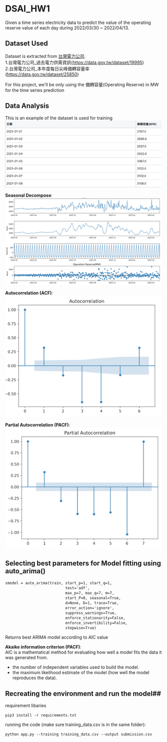 # DSAI_HW1

Given a time series electricity data to predict the value of the operating reserve value of each day during 2022/03/30 ~ 2022/04/13. 



## Dataset Used

Dataset is extracted from [台灣電力公司](https://data.gov.tw/).  
1.台灣電力公司_過去電力供需資訊(https://data.gov.tw/dataset/19995)  
2.台灣電力公司_本年度每日尖峰備轉容量率(https://data.gov.tw/dataset/25850)

For this project, we'll be only using the 備轉容量(Operating Reserve) in MW for the time series prediction


## Data Analysis
This is an example of the dataset is used for training
 ![Dataset example](/images/dataset_example.png)

**Seasonal Decompose**:  
 ![Seasonal Decompose](/images/seasonal_decompose.png)
 
**Autocorrelation (ACF)**:  
 ![acf](/images/acf.png)
 
**Partial Autocorrelation (PACF)**:  
 ![pacf](/images/pacf.png)

## Selecting best parameters for Model fitting using auto_arima()
```
smodel = auto_arima(train, start_p=1, start_q=1,
                           test='adf',
                           max_p=7, max_q=7, m=7,
                           start_P=0, seasonal=True,
                           d=None, D=1, trace=True,
                           error_action='ignore',  
                           suppress_warnings=True,
                           enforce_stationarity=False,
                           enforce_invertibility=False,
                           stepwise=True)
```
Returns best ARIMA model according to AIC value

**Akaike information criterion (PACF)**:  
AIC is a mathematical method for evaluating how well a model fits the data it was generated from.
- the number of independent variables used to build the model.
- the maximum likelihood estimate of the model (how well the model reproduces the data).
## Recreating the environment and run the model##
requirement libaries
```
pip3 install -r requirements.txt
```
running the code (make sure training_data.csv is in the same folder):
```
python app.py --training training_data.csv --output submission.csv
```
